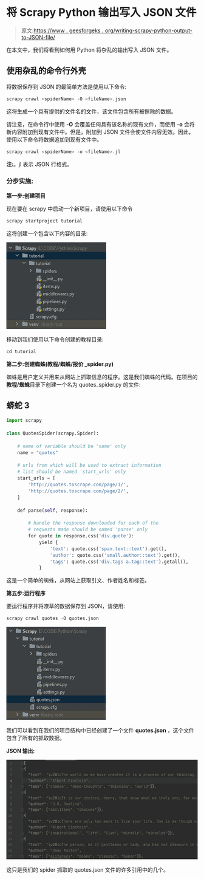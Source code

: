 # 将 Scrapy Python 输出写入 JSON 文件

> 原文:[https://www . geesforgeks . org/writing-scrapy-python-output-to-JSON-file/](https://www.geeksforgeeks.org/writing-scrapy-python-output-to-json-file/)

在本文中，我们将看到如何用 Python 将杂乱的输出写入 JSON 文件。

## 使用杂乱的命令行外壳

将数据保存到 JSON 的最简单方法是使用以下命令:

```py
scrapy crawl <spiderName> -O <fileName>.json
```

这将生成一个具有提供的文件名的文件，该文件包含所有被擦除的数据。

请注意，在命令行中使用 **-O** 会覆盖任何具有该名称的现有文件，而使用 **-o** 会将新内容附加到现有文件中。但是，附加到 JSON 文件会使文件内容无效。因此，使用以下命令将数据追加到现有文件中。

```py
scrapy crawl <spiderName> -o <fileName>.jl
```

**注:**。jl 表示 JSON 行格式。

### **分步实施:**

**第一步:创建项目**

现在要在 scrapy 中启动一个新项目，请使用以下命令

```py
scrapy startproject tutorial
```

这将创建一个包含以下内容的目录:

![](img/6a081ea4514c06fe876ddc177c5fe75e.png)

移动到我们使用以下命令创建的教程目录:

```py
cd tutorial
```

**第二步:创建蜘蛛(教程/蜘蛛/报价 _spider.py)**

蜘蛛是用户定义并用来从网站上抓取信息的程序。这是我们蜘蛛的代码。在项目的**教程/蜘蛛**目录下创建一个名为 quotes_spider.py 的文件:

## 蟒蛇 3

```py
import scrapy

class QuotesSpider(scrapy.Spider):

    # name of variable should be 'name' only
    name = "quotes" 

    # urls from which will be used to extract information
    # list should be named 'start_urls' only
    start_urls = [
        'http://quotes.toscrape.com/page/1/',
        'http://quotes.toscrape.com/page/2/',
    ]

    def parse(self, response):

        # handle the response downloaded for each of the
        # requests made should be named 'parse' only
        for quote in response.css('div.quote'):
            yield {
                'text': quote.css('span.text::text').get(),
                'author': quote.css('small.author::text').get(),
                'tags': quote.css('div.tags a.tag::text').getall(),
            }
```

这是一个简单的蜘蛛，从网站上获取引文、作者姓名和标签。

**第五步:运行程序**

要运行程序并将潦草的数据保存到 JSON，请使用:

```py
scrapy crawl quotes -O quotes.json
```

![](img/25c42f506546d059629a25fe8bfd0099.png)

我们可以看到在我们的项目结构中已经创建了一个文件 **quotes.json** ，这个文件包含了所有的抓取数据。

**JSON 输出:**

![](img/8170f00450b041b8b7d3b6f7405b1c03.png)

这只是我们的 spider 抓取的 quotes.json 文件的许多引用中的几个。